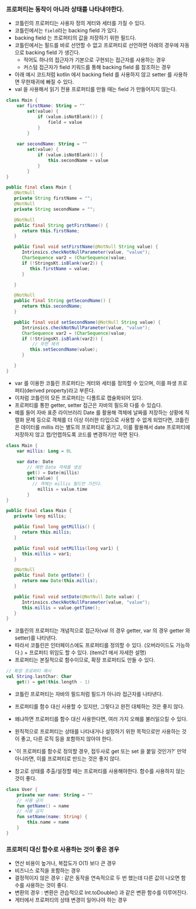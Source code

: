 ### 프로퍼티는 동작이 아니라 상태를 나타내야한다.
* 코틀린의 프로퍼티는 사용자 정의 게터와 세터를 가질 수 있다.
* 코틀린에서는 ```field```라는 backing field 가 있다.
* backing field 는 프로퍼티의 값을 저장하기 위한 필드다.
* 코틀린에서는 필드를 바로 선언할 수 없고 프로퍼티로 선언하면 아래의 경우에 자동으로 backing field 가 생긴다.
    * 적어도 하나의 접근자가 기본으로 구현되는 접근자를 사용하는 경우
    * 커스텀 접근자가 field 키워드를 통해 backing field 를 참조하는 경우
* 아래 예시 코드처럼 kotlin 에서 backing field 를 사용하지 않고 setter 를 사용하면 무한재귀에 빠질 수 있다.
* val 을 사용해서 읽기 전용 프로퍼티를 만들 때는 field 가 만들어지지 않는다.

```kotlin
class Main {
    var firstName: String = ""
        set(value) {
            if (value.isNotBlank()) {
                field = value
            }
        }
    
    var secondName: String = ""
        set(value) {
            if (value.isNotBlank()) {
                this.secondName = value
            }
        }
}
```

```java
public final class Main {
   @NotNull
   private String firstName = "";
   @NotNull
   private String secondName = "";

   @NotNull
   public final String getFirstName() {
      return this.firstName;
   }

   public final void setFirstName(@NotNull String value) {
      Intrinsics.checkNotNullParameter(value, "value");
      CharSequence var2 = (CharSequence)value;
      if (!StringsKt.isBlank(var2)) {
         this.firstName = value;
      }

   }

   @NotNull
   public final String getSecondName() {
      return this.secondName;
   }

   public final void setSecondName(@NotNull String value) {
      Intrinsics.checkNotNullParameter(value, "value");
      CharSequence var2 = (CharSequence)value;
      if (!StringsKt.isBlank(var2)) {
          // 무한 재귀
         this.setSecondName(value);
      }

   }
}
```

* var 를 이용한 코틀린 프로퍼티는 게터와 세터를 정의할 수 있으며, 이를 파생 프로퍼티(derived property)라고 부른다.
* 이처럼 코틀린의 모든 프로퍼티는 디폴트로 캡슐화되어 있다.
* 프로퍼티를 통한 getter, setter 접근은 자바의 필드와 다를 수 있습다.
* 예를 들어 자바 표준 라이브러리 Date 를 활용해 객체에 날짜를 저장하는 상황에 직렬화 문제 등으로 객체를 더 이상 이러한 타입으로 사용할 수 없게 되었다면, 코틑린은 데이터를 millis 라는 별도의 프로퍼티로 옮기고, 이를 활용해서 date 프로퍼티에 저장하지 않고 랩/언랩하도록 코드를 변경하기만 하면 된다.

```kotlin
class Main {
    var millis: Long = 0L
    
    var date: Date
        // 매번 Date 객체를 생성
        get() = Date(millis)
        set(value) {
          // 객체는 millis 필드만 가진다.
            millis = value.time
        }
}
```

```java
public final class Main {
   private long millis;

   public final long getMillis() {
      return this.millis;
   }

   public final void setMillis(long var1) {
      this.millis = var1;
   }

   @NotNull
   public final Date getDate() {
      return new Date(this.millis);
   }

   public final void setDate(@NotNull Date value) {
      Intrinsics.checkNotNullParameter(value, "value");
      this.millis = value.getTime();
   }
}
```

* 코틀린의 프로퍼티는 개념적으로 접근자(val 의 경우 getter, var 의 경우 getter 와 setter)를 나타낸다.
* 따라서 코틀린은 인터페이스에도 프로퍼티를 정의할 수 있다. (오버라이드도 가능하다.) + 프로퍼티 위임도 할 수 있다. (item21 에서 자세한 설명)
* 프로퍼티는 본질적으로 함수이므로, 확장 프로퍼티도 만들 수 있다.

```kotlin
// 확장 프로퍼티 예시
val String.lastChar: Char
    get() = get(this.length - 1)
```

* 코틀린 프로퍼티는 자바의 필드처럼 필드가 아니라 접근자를 나타낸다.
* 프로퍼티를 함수 대신 사용할 수 있지만, 그렇다고 완전 대체하는 것은 좋지 않다.
* 왜냐하면 프로퍼티를 함수 대신 사용한다면, 여러 가지 오해를 불러일으킬 수 있다.
* 원칙적으로 프로퍼티는 상태를 나타내거나 설정하기 위한 목적으로만 사용하는 것이 좋고, 다른 로직 등을 포함하지 않아야 한다.
* '이 프로퍼티를 함수로 정의할 경우, 접두사로 get 또는 set 을 붙일 것인가?' 만약 아니라면, 이를 프로퍼티로 만드는 것은 좋지 않다.

* 참고로 상태를 추출/설정할 때는 프로퍼티를 사용해야한다. 함수를 사용하지 않는 것이 좋다.

```kotlin
class User {
    private var name: String = ""
    // 사용 금지
    fun getName() = name
    // 사용 금지
    fun setName(name: String) {
        this.name = name
    }
}
```

### 프로퍼티 대신 함수로 사용하는 것이 좋은 경우
* 연산 비용이 높거나, 복잡도가 O(1) 보다 큰 경우
* 비즈니스 로직을 포함하는 경우
* 결정적이지 않은 경우 : 같은 동작을 연속적으로 두 번 했는데 다른 값이 나오면 함수를 사용하는 것이 좋다.
* 변환의 경우 : 변환은 관습적으로 Int.toDouble() 과 같은 변환 함수를 이루어진다.
* 게터에서 프로퍼티의 상태 변경이 일어나야 하는 경우